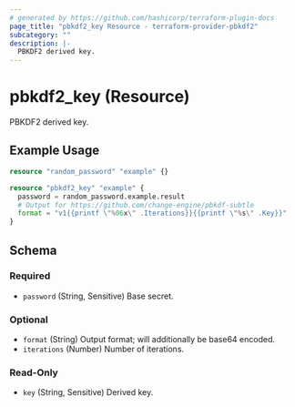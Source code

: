 ```yaml
---
# generated by https://github.com/hashicorp/terraform-plugin-docs
page_title: "pbkdf2_key Resource - terraform-provider-pbkdf2"
subcategory: ""
description: |-
  PBKDF2 derived key.
---
```


# pbkdf2_key (Resource)

PBKDF2 derived key.

## Example Usage

```terraform
resource "random_password" "example" {}

resource "pbkdf2_key" "example" {
  password = random_password.example.result
  # Output for https://github.com/change-engine/pbkdf-subtle
  format = "v1{{printf \"%06x\" .Iterations}}{{printf \"%s\" .Key}}"
}
```

<!-- schema generated by tfplugindocs -->
## Schema

### Required

- `password` (String, Sensitive) Base secret.

### Optional

- `format` (String) Output format; will additionally be base64 encoded.
- `iterations` (Number) Number of iterations.

### Read-Only

- `key` (String, Sensitive) Derived key.
